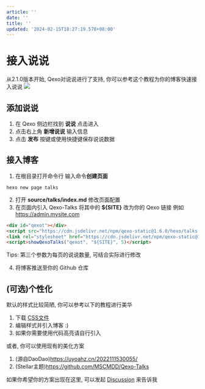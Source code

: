```yaml
---
article: ''
date: ''
title: ''
updated: '2024-02-15T18:27:19.578+08:00'
---
```

# 接入说说

从2.1.0版本开始, Qexo对说说进行了支持, 你可以参考这个教程为你的博客快速接入说说
![](https://pic.hipyt.cn/pic/2023/01/03/172d2b1c5e0d5.png)

## 添加说说

1. 在 Qexo 侧边栏找到 **说说** 点击进入
2. 点击右上角 **新增说说** 输入信息
3. 点击 **发布** 按键或使用快捷键保存说说数据

## 接入博客

1. 在根目录打开命令行 输入命令**创建页面**

```shell
hexo new page talks
```

2. 打开 **source/talks/index.md** 修改页面配置
3. 在页面内引入 Qexo-Talks 将其中的 **${SITE}** 改为你的 Qexo 链接 例如 https://admin.mysite.com

```html
<div id="qexot"></div>
<script src="https://cdn.jsdelivr.net/npm/qexo-static@1.6.0/hexo/talks.js"></script>
<link rel="stylesheet" href="https://cdn.jsdelivr.net/npm/qexo-static@1.6.0/hexo/talks.css">
<script>showQexoTalks("qexot", "${SITE}", 5)</script>
```

Tips: 第三个参数为每页的说说数量, 可结合实际进行修改

4. 将博客推送至你的 Github 仓库

## (可选)个性化

默认的样式比较简陋, 你可以参考以下的教程进行美华

1. 下载 [CSS文件](https://cdn.jsdelivr.net/npm/qexo-static@1.6.0/hexo/talks.css)
2. 编辑样式并引入博客 :)
3. 如果你需要使用代码高亮请自行引入

或者, 你可以使用现有的美化方案

1. (源自DaoDao)https://uyoahz.cn/2022111530055/
2. (Stellar主题)https://github.com/MSCMDD/Qexo-Talks

如果你希望你的方案出现在这里, 可以发起 [Discussion](https://github.com/Qexo/Qexo/discussions) 来告诉我
